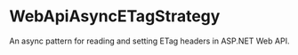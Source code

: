 WebApiAsyncETagStrategy
=======================

An async pattern for reading and setting ETag headers in ASP.NET Web API.

